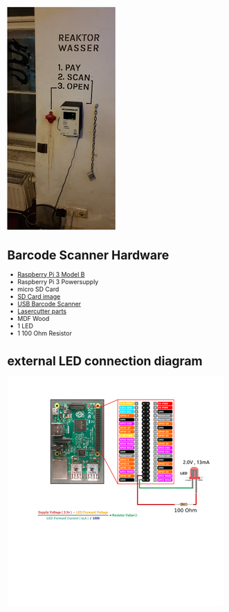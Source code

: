 <img src="https://raw.githubusercontent.com/zoff99/barcode_scan_hardware/master/images/geiger_counter_mounted01.png" width="250">

# Barcode Scanner Hardware

- [Raspberry Pi 3 Model B](https://www.raspberrypi.org/products/raspberry-pi-3-model-b/)
- Raspberry Pi 3 Powersupply
- micro SD Card
- [SD Card image](https://github.com/zoff99/image_pizero_barcode_scan)
- [USB Barcode Scanner](https://www.amazon.de/gp/product/B07MYR86Y8)
- [Lasercutter parts](https://github.com/zoff99/barcode_scan_hardware/tree/master/lasercutter_parts)
- MDF Wood
- 1 LED
- 1 100 Ohm Resistor

# external LED connection diagram

<img src="https://raw.githubusercontent.com/zoff99/barcode_scan_hardware/master/images/pi_ext_led_connect.png" width="500">
